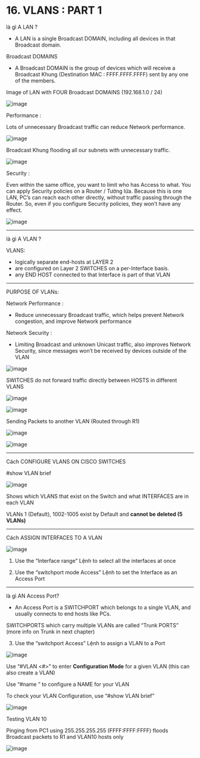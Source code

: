# 16. VLANS : PART 1

là gì A LAN ? 

- A LAN is a single Broadcast DOMAIN, including all devices in that Broadcast domain.

Broadcast DOMAINS

- A Broadcast DOMAIN is the group of devices which will receive a Broadcast Khung (Destination MAC : FFFF.FFFF.FFFF) sent by any one of the members.

Image of LAN with FOUR Broadcast DOMAINS (192.168.1.0 / 24)

![image](https://github.com/psaumur/CCNA/assets/106411237/de712483-e881-41f5-9525-576216186498)


Performance :

Lots of unnecessary Broadcast traffic can reduce Network performance.

![image](https://github.com/psaumur/CCNA/assets/106411237/a807fdc5-27b9-4735-8b8d-51bdc0c91a8c)


Broadcast Khung flooding all our subnets with unnecessary traffic.

![image](https://github.com/psaumur/CCNA/assets/106411237/fcd03904-a193-4423-8940-09be1df1bd2c)


Security :

Even within the same office, you want to limit who has Access to what. You can apply Security policies on a Router / Tường lửa. Because this is one LAN, PC’s can reach each other directly, without traffic passing through the Router. So, even if you configure Security policies, they won’t have any effect.

![image](https://github.com/psaumur/CCNA/assets/106411237/7bd562fc-7dff-4692-81d7-c026b007df8f)

---

là gì A VLAN ? 

VLANS:

- logically separate end-hosts at LAYER 2
- are configured on Layer 2 SWITCHES on a per-Interface basis.
- any END HOST connected to that Interface is part of that VLAN

---

PURPOSE OF VLANs:

Network Performance :

- Reduce unnecessary Broadcast traffic, which helps prevent Network congestion, and improve Network performance

Network Security :

- Limiting Broadcast and unknown Unicast traffic, also improves Network Security, since messages won’t be received by devices outside of the VLAN

![image](https://github.com/psaumur/CCNA/assets/106411237/fae2f1ed-ffc3-4d91-adf7-16a67c2dc5aa)


SWITCHES do not forward traffic directly between HOSTS in different VLANS

![image](https://github.com/psaumur/CCNA/assets/106411237/2e5834e9-9096-46eb-bb96-ba8459338107)


![image](https://github.com/psaumur/CCNA/assets/106411237/3046f727-fad4-421e-85ef-63a73e109f83)


Sending Packets to another VLAN (Routed through R1)

![image](https://github.com/psaumur/CCNA/assets/106411237/7090ef6d-ce8c-454f-b80d-f6dfd82745c8)


![image](https://github.com/psaumur/CCNA/assets/106411237/b7237602-5b46-4c31-bd75-2e50e0fb1017)

---

Cách CONFIGURE VLANS ON CISCO SWITCHES

#show VLAN brief

![image](https://github.com/psaumur/CCNA/assets/106411237/13ce8382-6aea-484e-9580-d91c98189522)


Shows which VLANS that exist on the Switch and what INTERFACES are in each VLAN

VLANs 1 (Default), 1002-1005 exist by Default and **cannot be deleted (5 VLANs)**

---

Cách ASSIGN INTERFACES TO A VLAN

![image](https://github.com/psaumur/CCNA/assets/106411237/ed31145d-7949-4c68-b88a-97716beaf074)


1) Use the “Interface range” Lệnh to select all the interfaces at once

2) Use the “switchport mode Access” Lệnh to set the Interface as an Access Port

---

là gì AN Access Port?

- An Access Port is a SWITCHPORT which belongs to a single VLAN, and usually connects to end hosts like PCs.

SWITCHPORTS which carry multiple VLANs are called “Trunk PORTS” (more info on Trunk in next chapter)

3) Use the “switchport Access” Lệnh to assign a VLAN to a Port

![image](https://github.com/psaumur/CCNA/assets/106411237/b1bdb937-3707-496f-bc49-445df354d16b)


Use “#VLAN <#>” to enter **Configuration Mode** for a given VLAN (this can also create a VLAN)

Use “#name <name>” to configure a NAME for your VLAN

To check your VLAN Configuration, use “#show VLAN brief”

![image](https://github.com/psaumur/CCNA/assets/106411237/2f7d26d8-9b2a-43a3-b213-fec4f984a309)


Testing VLAN 10

Pinging from PC1 using 255.255.255.255 (FFFF:FFFF:FFFF) floods Broadcast packets to R1 and VLAN10 hosts only

![image](https://github.com/psaumur/CCNA/assets/106411237/5c64e485-f492-4436-9c1d-3a1ab20fbe05)
